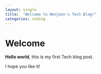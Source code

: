 ```yaml
---
layout: single
title:  "Welcome to Wonjoon's Tech Blog!"
categories: coding
---
```


# Welcome

**Hello world**, this is my first Tech blog post.

I hope you like it!
